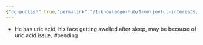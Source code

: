 ```yaml
---
{"dg-publish":true,"permalink":"/1-knowledge-hub/1-my-joyful-interests/people/others/sai-kiran/","noteIcon":""}
---
```


- He has uric acid, his face getting swelled after sleep, may be because of uric acid issue, #pending 